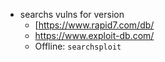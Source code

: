 - searchs vulns for version
	- [https://www.rapid7.com/db/
	- https://www.exploit-db.com/
	- Offline: `searchsploit`
